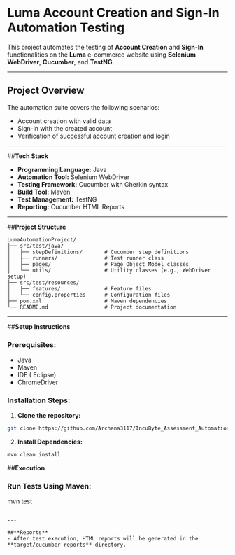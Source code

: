 # Luma Account Creation and Sign-In Automation Testing

This project automates the testing of **Account Creation** and **Sign-In** functionalities on the **Luma** e-commerce website using **Selenium WebDriver**, **Cucumber**, and **TestNG**.

---

## **Project Overview**
The automation suite covers the following scenarios:
- Account creation with valid data
- Sign-in with the created account
- Verification of successful account creation and login

---

##**Tech Stack**
- **Programming Language:** Java
- **Automation Tool:** Selenium WebDriver
- **Testing Framework:** Cucumber with Gherkin syntax
- **Build Tool:** Maven
- **Test Management:** TestNG
- **Reporting:** Cucumber HTML Reports

---

##**Project Structure**
```
LumaAutomationProject/
├── src/test/java/
│   ├── stepDefinitions/       # Cucumber step definitions
│   ├── runners/               # Test runner class
│   ├── pages/                 # Page Object Model classes
│   └── utils/                 # Utility classes (e.g., WebDriver setup)
├── src/test/resources/
│   ├── features/              # Feature files
│   └── config.properties      # Configuration files
├── pom.xml                    # Maven dependencies
└── README.md                  # Project documentation
```

---

##**Setup Instructions**
### **Prerequisites:**
- Java 
- Maven
- IDE ( Eclipse)
- ChromeDriver

### **Installation Steps:**
1. **Clone the repository:**
```bash
git clone https://github.com/Archana3117/IncuByte_Assessment_Automation_SignUpFlow.git
```

2. **Install Dependencies:**
```bash
mvn clean install
```


##**Execution**
### **Run Tests Using Maven:**

mvn test
```

---

##**Reports**
- After test execution, HTML reports will be generated in the **target/cucumber-reports** directory.



